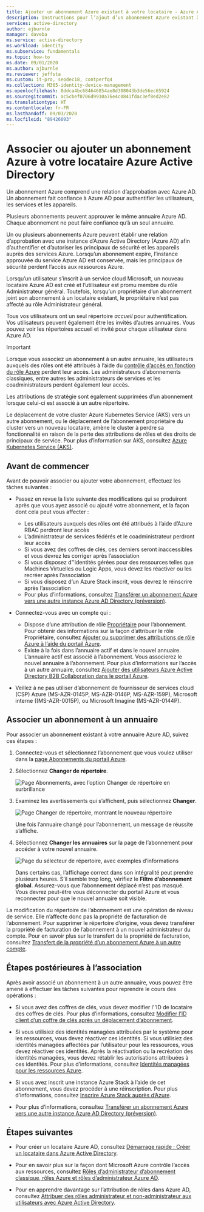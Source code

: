 ```yaml
---
title: Ajouter un abonnement Azure existant à votre locataire - Azure AD
description: Instructions pour l’ajout d’un abonnement Azure existant à votre locataire Azure Active Directory.
services: active-directory
author: ajburnle
manager: daveba
ms.service: active-directory
ms.workload: identity
ms.subservice: fundamentals
ms.topic: how-to
ms.date: 09/01/2020
ms.author: ajburnle
ms.reviewer: jeffsta
ms.custom: it-pro, seodec18, contperfq4
ms.collection: M365-identity-device-management
ms.openlocfilehash: 8ddca4bc684646854ae8d308043b3de56ec65924
ms.sourcegitcommit: ac5cbef0706d9910a76e4c0841fdac3ef8ed2e82
ms.translationtype: HT
ms.contentlocale: fr-FR
ms.lasthandoff: 09/03/2020
ms.locfileid: "89426093"
---
```

# <a name="associate-or-add-an-azure-subscription-to-your-azure-active-directory-tenant"></a>Associer ou ajouter un abonnement Azure à votre locataire Azure Active Directory

Un abonnement Azure comprend une relation d’approbation avec Azure AD. Un abonnement fait confiance à Azure AD pour authentifier les utilisateurs, les services et les appareils.

Plusieurs abonnements peuvent approuver le même annuaire Azure AD. Chaque abonnement ne peut faire confiance qu’à un seul annuaire.

Un ou plusieurs abonnements Azure peuvent établir une relation d’approbation avec une instance d’Azure Active Directory (Azure AD) afin d’authentifier et d’autoriser les principaux de sécurité et les appareils auprès des services Azure.  Lorsqu’un abonnement expire, l’instance approuvée du service Azure AD est conservée, mais les principaux de sécurité perdent l’accès aux ressources Azure.

Lorsqu’un utilisateur s’inscrit à un service cloud Microsoft, un nouveau locataire Azure AD est créé et l’utilisateur est promu membre du rôle Administrateur général. Toutefois, lorsqu’un propriétaire d’un abonnement joint son abonnement à un locataire existant, le propriétaire n’est pas affecté au rôle Administrateur général.

Tous vos utilisateurs ont un seul répertoire *accueil* pour authentification. Vos utilisateurs peuvent également être les invités d’autres annuaires. Vous pouvez voir les répertoires accueil et invité pour chaque utilisateur dans Azure AD.

> [!Important]
> Lorsque vous associez un abonnement à un autre annuaire, les utilisateurs auxquels des rôles ont été attribués à l’aide du [contrôle d’accès en fonction du rôle Azure](../../role-based-access-control/role-assignments-portal.md) perdent leur accès. Les administrateurs d’abonnements classiques, entre autres les administrateurs de services et les coadministrateurs perdent également leur accès.
>
> Les attributions de stratégie sont également supprimées d’un abonnement lorsque celui-ci est associé à un autre répertoire.
>
> Le déplacement de votre cluster Azure Kubernetes Service (AKS) vers un autre abonnement, ou le déplacement de l’abonnement propriétaire du cluster vers un nouveau locataire, amène le cluster à perdre sa fonctionnalité en raison de la perte des attributions de rôles et des droits de principaux de service. Pour plus d’information sur AKS, consultez [Azure Kubernetes Service (AKS)](../../aks/index.yml).

## <a name="before-you-begin"></a>Avant de commencer

Avant de pouvoir associer ou ajouter votre abonnement, effectuez les tâches suivantes :

- Passez en revue la liste suivante des modifications qui se produiront après que vous ayez associé ou ajouté votre abonnement, et la façon dont cela peut vous affecter :

  - Les utilisateurs auxquels des rôles ont été attribués à l’aide d’Azure RBAC perdront leur accès
  - L’administrateur de services fédérés et le coadministrateur perdront leur accès
  - Si vous avez des coffres de clés, ces derniers seront inaccessibles et vous devrez les corriger après l’association
  - Si vous disposez d''identités gérées pour des ressources telles que Machines Virtuelles ou Logic Apps, vous devez les réactiver ou les recréer après l’association
  - Si vous disposez d’un Azure Stack inscrit, vous devrez le réinscrire après l’association
  - Pour plus d’informations, consultez [Transférer un abonnement Azure vers une autre instance Azure AD Directory (préversion)](../../role-based-access-control/transfer-subscription.md).

- Connectez-vous avec un compte qui :

  - Dispose d’une attribution de rôle [Propriétaire](../../role-based-access-control/built-in-roles.md#owner) pour l’abonnement. Pour obtenir des informations sur la façon d’attribuer le rôle Propriétaire, consultez [Ajouter ou supprimer des attributions de rôle Azure à l’aide du portail Azure](../../role-based-access-control/role-assignments-portal.md).
  - Existe à la fois dans l’annuaire actif et dans le nouvel annuaire. L’annuaire actif est associé à l’abonnement. Vous associerez le nouvel annuaire à l’abonnement. Pour plus d’informations sur l’accès à un autre annuaire, consultez [Ajouter des utilisateurs Azure Active Directory B2B Collaboration dans le portail Azure](../external-identities/add-users-administrator.md).

- Veillez à ne pas utiliser d’abonnement de fournisseur de services cloud (CSP) Azure (MS-AZR-0145P, MS-AZR-0146P, MS-AZR-159P), Microsoft interne ((MS-AZR-0015P), ou Microsoft Imagine (MS-AZR-0144P).

## <a name="associate-a-subscription-to-a-directory"></a>Associer un abonnement à un annuaire<a name="to-associate-an-existing-subscription-to-your-azure-ad-directory"></a>

Pour associer un abonnement existant à votre annuaire Azure AD, suivez ces étapes :

1. Connectez-vous et sélectionnez l’abonnement que vous voulez utiliser dans la [page Abonnements du portail Azure](https://portal.azure.com/#blade/Microsoft_Azure_Billing/SubscriptionsBlade).

1. Sélectionnez **Changer de répertoire**.

   ![Page Abonnements, avec l’option Changer de répertoire en surbrillance](media/active-directory-how-subscriptions-associated-directory/change-directory-in-azure-subscriptions.png)

1. Examinez les avertissements qui s’affichent, puis sélectionnez **Changer**.

   ![Page Changer de répertoire, montrant le nouveau répertoire](media/active-directory-how-subscriptions-associated-directory/edit-directory-ui.png)

   Une fois l’annuaire changé pour l’abonnement, un message de réussite s’affiche.

1. Sélectionnez **Changer les annuaires** sur la page de l’abonnement pour accéder à votre nouvel annuaire.

   ![Page du sélecteur de répertoire, avec exemples d’informations](media/active-directory-how-subscriptions-associated-directory/directory-switcher.png)

   Dans certains cas, l’affichage correct dans son intégralité peut prendre plusieurs heures. S’il semble trop long, vérifiez le **Filtre d’abonnement global**. Assurez-vous que l’abonnement déplacé n’est pas masqué. Vous devrez peut-être vous déconnecter du portail Azure et vous reconnecter pour que le nouvel annuaire soit visible.

La modification du répertoire de l’abonnement est une opération de niveau de service. Elle n’affecte donc pas la propriété de facturation de l’abonnement. Pour supprimer le répertoire d’origine, vous devez transférer la propriété de facturation de l’abonnement à un nouvel administrateur du compte. Pour en savoir plus sur le transfert de la propriété de facturation, consultez [Transfert de la propriété d’un abonnement Azure à un autre compte](../../cost-management-billing/manage/billing-subscription-transfer.md).

## <a name="post-association-steps"></a>Étapes postérieures à l’association

Après avoir associé un abonnement à un autre annuaire, vous pouvez être amené à effectuer les tâches suivantes pour reprendre le cours des opérations :

- Si vous avez des coffres de clés, vous devez modifier l''ID de locataire des coffres de clés. Pour plus d’informations, consultez [Modifier l’ID client d’un coffre de clés après un déplacement d’abonnement](../../key-vault/general/move-subscription.md).

- Si vous utilisiez des identités managées attribuées par le système pour les ressources, vous devez réactiver ces identités. Si vous utilisiez des identités managées affectées par l’utilisateur pour les ressources, vous devez réactiver ces identités. Après la réactivation ou la recréation des identités managées, vous devez rétablir les autorisations attribuées à ces identités. Pour plus d’informations, consultez [Identités managées pour les ressources Azure](../managed-identities-azure-resources/overview.md).

- Si vous avez inscrit une instance Azure Stack à l’aide de cet abonnement, vous devez procéder à une réinscription. Pour plus d’informations, consultez [Inscrire Azure Stack auprès d’Azure](/azure-stack/operator/azure-stack-registration).

- Pour plus d’informations, consultez [Transférer un abonnement Azure vers une autre instance Azure AD Directory (préversion)](../../role-based-access-control/transfer-subscription.md).

## <a name="next-steps"></a>Étapes suivantes

- Pour créer un locataire Azure AD, consultez [Démarrage rapide : Créer un locataire dans Azure Active Directory](active-directory-access-create-new-tenant.md).

- Pour en savoir plus sur la façon dont Microsoft Azure contrôle l’accès aux ressources, consultez [Rôles d’administrateur d’abonnement classique, rôles Azure et rôles d’administrateur Azure AD](../../role-based-access-control/rbac-and-directory-admin-roles.md).

- Pour en apprendre davantage sur l’attribution de rôles dans Azure AD, consultez [Attribuer des rôles administrateur et non-administrateur aux utilisateurs avec Azure Active Directory](active-directory-users-assign-role-azure-portal.md).
